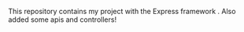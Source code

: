 This repository contains my project with the Express framework .
Also  added some apis and controllers!
